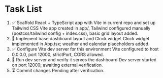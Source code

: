# Task List

1. ✅ Scaffold React + TypeScript app with Vite in current repo and set up Tailwind CSS
Vite app created in app/, Tailwind configured manually (postcss/tailwind config + index.css), basic grid layout added.
2. 🔄 Implement base dashboard layout and Clock widget
Clock widget implemented in App.tsx; weather and calendar placeholders added.
3. ✅ Configure Vite dev server for this environment
Vite configured to host 0.0.0.0, port 12000, strictPort, CORS allowed.
4. 🔄 Run dev server and verify it serves the dashboard
Dev server started on port 12000; awaiting external verification.
5. ⏳ Commit changes
Pending after verification.

